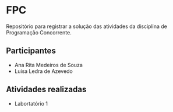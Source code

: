 # FPC
Repositório para registrar a solução das atividades da disciplina de Programação Concorrente.

## Participantes
- Ana Rita Medeiros de Souza
- Luisa Ledra de Azevedo
## Atividades realizadas
- Labortatório 1 
